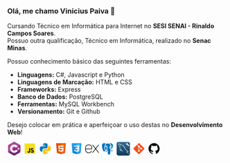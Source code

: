 ### Olá, me chamo Vinicius Paiva 👋

Cursando Técnico em Informática para Internet no **SESI SENAI - Rinaldo Campos Soares**.  
Possuo outra qualificação, Técnico em Informática, realizado no **Senac Minas**.

Possuo conhecimento básico das seguintes ferramentas:

- **Linguagens:** C#, Javascript e Python
- **Linguagens de Marcação:** HTML e CSS
- **Frameworks:** Express
- **Banco de Dados:** PostgreSQL
- **Ferramentas:** MySQL Workbench
- **Versionamento:** Git e Github

Desejo colocar em prática e aperfeiçoar o uso destas no **Desenvolvimento Web**!

![logoCS](logos/cs.png)
![logoJS](logos/js.png)
![logoPY](logos/python.png)
![logoHTML](logos/html5.png)
![logoCSS](logos/css.png)
![logoEX](logos/express.png)
![logoPSQL](logos/postgresql.png)
![logoMSQLWB](logos/workbench.jpg)
![logoGIT](logos/git.png)
![logoGITHUB](logos/github.png)
